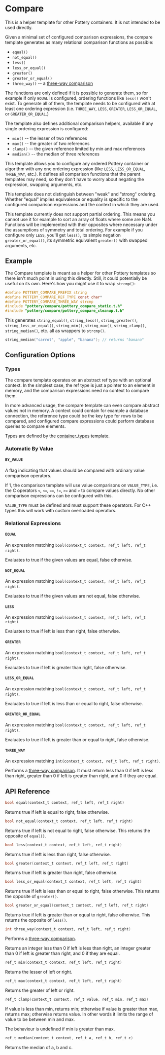 # Compare

This is a helper template for other Pottery containers. It is not intended to be used directly.

Given a minimal set of configured comparison expressions, the compare template generates as many relational comparison functions as possible:

- `equal()`
- `not_equal()`
- `less()`
- `less_or_equal()`
- `greater()`
- `greater_or_equal()`
- `three_way()` -- a [three-way comparison](https://en.wikipedia.org/wiki/Three-way_comparison)

The functions are only defined if it is possible to generate them, so for example if only `EQUAL` is configured, ordering functions like `less()` won't exist. To generate all of them, the template needs to be configured with at least one ordering expression (i.e. `THREE_WAY`, `LESS`, `GREATER`, `LESS_OR_EQUAL`, or `GREATER_OR_EQUAL`.)

The template also defines additional comparison helpers, available if any single ordering expression is configured:

- `min()` -- the lesser of two references
- `max()` -- the greater of two references
- `clamp()` -- the given reference limited by min and max references
- `median()` -- the median of three references

This template allows you to configure any ordered Pottery container or algorithm with any one ordering expression (like `LESS`, `LESS_OR_EQUAL`, `THREE_WAY`, etc.). It defines all comparison functions that the parent templates may need, so they don't have to worry about negating the expression, swapping arguments, etc.

This template does not distinguish between "weak" and "strong" ordering. Whether "equal" implies equivalence or equality is specific to the configured comparison expressions and the context in which they are used.

This template currently does not support partial ordering. This means you cannot use it for example to sort an array of floats where some are NaN. Functions will be implemented with their opposites where necessary under the assumptions of symmetry and total ordering. For example if you configure only `LESS`, you'll get `less()`, its simple negation `greater_or_equal()`, its symmetric equivalent `greater()` with swapped arguments, etc.



## Example

The Compare template is meant as a helper for other Pottery templates so there isn't much point in using this directly. Still, it could potentially be useful on its own. Here's how you might use it to wrap `strcmp()`:

```c
#define POTTERY_COMPARE_PREFIX string
#define POTTERY_COMPARE_REF_TYPE const char*
#define POTTERY_COMPARE_THREE_WAY strcmp
#include "pottery/compare/pottery_compare_static.t.h"
#include "pottery/compare/pottery_compare_cleanup.t.h"
```

This generates `string_equal()`, `string_less()`, `string_greater()`, `string_less_or_equal()`, `string_min()`, `string_max()`, `string_clamp()`, `string_median()`, etc. all as wrappers to `strcmp()`.

```c
string_median("carrot", "apple", "banana"); // returns "banana"
```



## Configuration Options

### Types

The compare template operates on an abstract ref type with an optional context. In the simplest case, the ref type is just a pointer to an element in memory, and the comparison expressions need no context to compare them.

In more advanced usage, the compare template can even compare abstract values not in memory. A context could contain for example a database connection, the reference type could be the key type for rows to be compared, and configured compare expressions could perform database queries to compare elements.

Types are defined by the [container_types](../container_types/) template.

### Automatic By Value

#### `BY_VALUE`

A flag indicating that values should be compared with ordinary value comparison operators.

If 1, the comparison template will use value comparisons on `VALUE_TYPE`, i.e. the C operators `<`, `<=`, `==`, `!=`, `>=` and `>` to compare values directly. No other comparison expressions can be configured with this.

`VALUE_TYPE` must be defined and must support these operators. For C++ types this will work with custom overloaded operators.

### Relational Expressions

#### `EQUAL`

An expression matching `bool(context_t context, ref_t left, ref_t right)`.

Evaluates to true if the given values are equal, false otherwise.

#### `NOT_EQUAL`

An expression matching `bool(context_t context, ref_t left, ref_t right)`.

Evaluates to true if the given values are not equal, false otherwise.

#### `LESS`

An expression matching `bool(context_t context, ref_t left, ref_t right)`

Evaluates to true if left is less than right, false otherwise.

#### `GREATER`

An expression matching `bool(context_t context, ref_t left, ref_t right)`.

Evaluates to true if left is greater than right, false otherwise.

#### `LESS_OR_EQUAL`

An expression matching `bool(context_t context, ref_t left, ref_t right)`.

Evaluates to true if left is less than or equal to right, false otherwise.

#### `GREATER_OR_EQUAL`

An expression matching `bool(context_t context, ref_t left, ref_t right)`.

Evaluates to true if left is greater than or equal to right, false otherwise.

#### `THREE_WAY`

An expression matching `int(context_t context, ref_t left, ref_t right)`.

Performs a [three-way comparison](https://en.wikipedia.org/wiki/Three-way_comparison). It must return less than 0 if left is less than right, greater than 0 if left is greater than right, and 0 if they are equal.



## API Reference

```c
bool equal(context_t context, ref_t left, ref_t right)
```

Returns true if left is equal to right, false otherwise.

```c
bool not_equal(context_t context, ref_t left, ref_t right)
```

Returns true if left is not equal to right, false otherwise. This returns the opposite of `equal()`.

```c
bool less(context_t context, ref_t left, ref_t right)
```

Returns true if left is less than right, false otherwise.

```c
bool greater(context_t context, ref_t left, ref_t right)
```

Returns true if left is greater than right, false otherwise.

```c
bool less_or_equal(context_t context, ref_t left, ref_t right)
```

Returns true if left is less than or equal to right, false otherwise. This returns the opposite of `greater()`.

```c
bool greater_or_equal(context_t context, ref_t left, ref_t right)
```

Returns true if left is greater than or equal to right, false otherwise. This returns the opposite of `less()`.

```c
int three_way(context_t context, ref_t left, ref_t right)
```

Performs a [three-way comparison](https://en.wikipedia.org/wiki/Three-way_comparison).

Returns an integer less than 0 if left is less than right, an integer greater than 0 if left is greater than right, and 0 if they are equal.

```c
ref_t min(context_t context, ref_t left, ref_t right)
```

Returns the lesser of left or right.

```c
ref_t max(context_t context, ref_t left, ref_t right)
```

Returns the greater of left or right.

```c
ref_t clamp(context_t context, ref_t value, ref_t min, ref_t max)
```

If value is less than min, returns min; otherwise if value is greater than max, returns max; otherwise returns value. In other words it limits the range of value to be between min and max.

The behaviour is undefined if min is greater than max.

```c
ref_t median(context_t context, ref_t a, ref_t b, ref_t c)
```

Returns the median of a, b and c.
